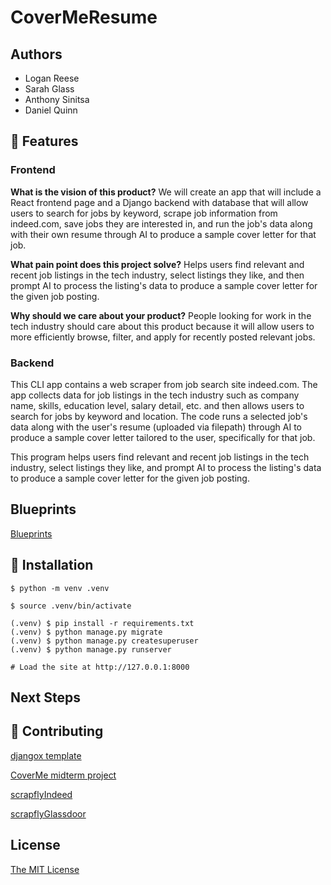 # CoverMeResume

## Authors

- Logan Reese
- Sarah Glass
- Anthony Sinitsa
- Daniel Quinn

## 🚀 Features

### Frontend

**What is the vision of this product?**
We will create an app that will include a React frontend page and a Django backend with database that will allow users to search for jobs by keyword, scrape job information from indeed.com, save jobs they are interested in, and run the job's data along with their own resume through AI to produce a sample cover letter for that job.

**What pain point does this project solve?**
Helps users find relevant and recent job listings in the tech industry, select listings they like, and then prompt AI to process the listing's data to produce a sample cover letter for the given job posting.

**Why should we care about your product?**
People looking for work in the tech industry should care about this product because it will allow users to more efficiently browse, filter, and apply for recently posted relevant jobs.

### Backend

This CLI app contains a web scraper from job search site indeed.com. The app collects data for job listings in the tech industry such as company name, skills, education level, salary detail, etc. and then allows users to search for jobs by keyword and location. The code runs a selected job's data along with the user's resume (uploaded via filepath) through AI to produce a sample cover letter tailored to the user, specifically for that job.

This program helps users find relevant and recent job listings in the tech industry, select listings they like, and prompt AI to process the listing's data to produce a sample cover letter for the given job posting.

## Blueprints

[Blueprints](images/README.md)

## 📖 Installation

```
$ python -m venv .venv

$ source .venv/bin/activate

(.venv) $ pip install -r requirements.txt
(.venv) $ python manage.py migrate
(.venv) $ python manage.py createsuperuser
(.venv) $ python manage.py runserver

# Load the site at http://127.0.0.1:8000
```

## Next Steps

## 🤝 Contributing

[djangox template](https://github.com/wsvincent/djangox)

[CoverMe midterm project](https://github.com/Cover-Me401/Cover_Me)

[scrapflyIndeed](https://github.com/scrapfly/scrapfly-scrapers/blob/main/indeed-scraper/README.md)

[scrapflyGlassdoor](https://github.com/scrapfly/scrapfly-scrapers/blob/main/glassdoor-scraper/README.md)

## License

[The MIT License](LICENSE)
